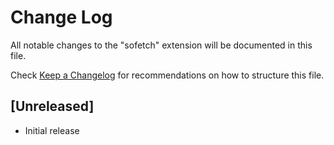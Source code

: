 # Change Log

All notable changes to the "sofetch" extension will be documented in this file.

Check [Keep a Changelog](http://keepachangelog.com/) for recommendations on how to structure this file.

## [Unreleased]

- Initial release
